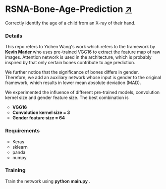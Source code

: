 <h1> RSNA-Bone-Age-Prediction <a href = "https://www.kaggle.com/kmader/rsna-bone-age">↗</a></h1>
<p>Correctly identify the age of a child from an X-ray of their hand.</p>

<h3> Details </h3>
<p>This repo refers to Yichen Wang's work which refers to the framework by <a href = "http://ip.chinaz.com/"><b> Kevin Mader </b></a> who uses pre-trained VGG16 to extract the feature map of raw images. Attention network is used in the architecture, which is probably inspired by that only certain bones contribute to age prediction.</p>
<p> We further notice that the significance of bones differs in gender. Therefore, we add an auxiliary network whose input is gender to the original framework, which results in lower mean absolute deviation (MAD). </p> 
<p> We experimented the influence of different pre-trained models, convolution kernel size and gender feature size. The best combination is </p>
<ul type="circle">
  <li><b>VGG16</b></li>
  <li><b>Convolution kernel size = 3</b></li>
  <li><b>Gender feature size = 64</b></li>
</ul>

<h3> Requirements </h3>
<ul type="circle">
  <li>Keras</li>
  <li>sklearn</li>
  <li>panda</li>
  <li>numpy</li>
</ul>

<h3> Training </h3>
<p> Train the network using <b> python main.py </b>. </p>